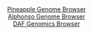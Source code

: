 <div id="Pineapple_Genome_Browser" align="center">
  <a href="https://igv.org/app/?sessionURL=blob:zZNra9swFIb_i6BjA8f3OLWhjLRpmyZt1gtO1pRijm3ZFrUlV5LtOiH_fWrZ2JcVmg8bAwlJR7f3vHq0RS3mgjCKAmTr1lC3LKQhUbDuDqq6xAuosEBBBqXAGuI4wxzTBKNgizIQEsLbS7WzkLIWgWEQWQ8qoDnThaNDBRtGoRN6wirjhJUlxIyDZFwYxxxaZpC8HXQ4hrrW1d2OPjRSkGBAWReMCmbUmOZRp86LfoWiHFNW4ahqSkneBERKj9KY6hl8Ha_uxkmChZjj_iI9Gs8vxkvnNFyfeyfr8Nt0FXqrT3ckpyAbjo8O7LPbZXbfN01_md70aznt4.MknVypiULV.wNn8un0pSYciyNrZB06nuu5prKH0BS__E.Zq0L2zP7iqrifNQf28dxvO9VcwvJm2ZzNuul1f756eif3nYZKljSKCJQUfBRYpuaYnja0vcFr1zrUTNNXDnFGUPDwqCHJIXlSyx.2SPa14gYJ_Ny8IaQhxlPMUTDwTXNk.b49dEeu6fvWTtuihpd_z96z8NYfmfbYtr0oI6VUUKeRoLXQgVK9TTI93.zp5yTti7WiBtp6xFqI8.lz7M.uw.9u2v2ZpNePpi5_e0SV6kc0_RP2PiJEl_G.wEG5ofXm.mTjOunCmoH73Ffzq8l6sQjftWc_azLGK5BqvYqo4U_eWuAEqFSBlggSk5LIfqVcZB0KLNtR2KKElUxxiHgefzY1U7OG5pffeDq7x90P">Pineapple Genome Browser</a>
</div>
<div id="Alphonso_Genome_Browser" align="center">
  <a href="https://igv.org/app/?sessionURL=blob:zZJda9swFIb_i6BlA8ffsWtDGWmaNE1LU5I46VqKkW3ZUSdLjiTb.SD_fVrY2E0HzcXGQBfS4UjnfV89e9AgLjCjIAS2bnV1ywIaECvWzmBZEfQASyRAmEMikAY4yhFHNEUg3IMcCgmj6b26uZKyEqFhYFl1SkgLpgtHhyXcMQpboaesNPqMEJgwDiXjwrjisGEGLppOixJYVbqa7ehdI4MSGpBUK0YFMypEi7hV78W_SnGBKCtRXNZE4qOAWOlRGjM9h196y1kvTZEQd2h7m1327m57C2cQPd94_edoMlpG3vJ8hgsKZc3R5R220Zu7qvGz2AznD6N6YDvFKMlJy86c6_PBpsIciUvLty4cz_UcRwWDaYY2_5NntfCJvvnmWj5.3TzNe9R98vuesyPZw3j01o7Td3274KABwtJacQDSFfdDy9Qc09O6ttf5sbUuNNMMVDqcYRC.vGpAcph.U.0veyC3laIFCLSuj.BogPEMcRB2AtP0rSCwu67vmkFgHbQ9qDn5e9EOo2ngm3bPtr04x0QqlLNY0ErokFK9SXO92J2Y5WC4vqm2mI7NyXL9ND.zh0FrR7PFTCRo8Ic0NaCGHz9QWf2Ipn_C3UeE6DI5FbaboJzcj7e4zVPvzV8M.9OsOLOvJrO51Yh3A.oqu6eFkzNeQqn6VUUdfxLXQI4hlarQYIETTLDcLlWOrAWhZTsKXJAywhSJgBfJJ1MzNatrfv4NqHN4PXwH">Alphonso Genome Browser</a>
</div>


<div id="DAF_Genomics_Browser" align="center">
  <a href="https://igv.org/app/?sessionURL=blob:tZFra9swFIb_i6D95KvkS2wIw3TN1iZ0LMFLllLCmSxfmC15kjw3C_nvE17HYKOMQQeSkDiX99V5Tugrk6oRHKUIO37o.D6ykKrFuIGub9kddEyhtIRWMQtJVjLJOGUoPaESlIZ8vTKVtda9Sl23gNKuGBddQ5WjiAO9rcSga2ZSbexAB98Eh1E5VHQmWYMLbV8LroQLlDKlbM_tGa8OI5jjZ.wwtWSHbmh1M6kejAljrHBKMG4bXrDHvxj5D8pmNa.y7Sab6pfseFPMs.VN9oFc5_s30dU.f_d2m0fby01TcdCDZPOdbm9XtwN5r1bL4x18XO8WRVWNaiSzC_L68vqxbyRTcz_2ZyQKwihGZwu1gg4GAaK19FM_sGI8s3AQ2E9XEkZmBlI0KL1_sJCWQD.b9PsT0sfegEKKfRkmZhYSsmASpXbiebGfJDgM4sBLEv9sndAg2xcmucjXSezhDOPI.QSd0S.bdhqfEfoz.FIYf.ts9r9i8rIhx.QqWehjFl7gRUbJjhf5nq7EznsGlIWe_VgpZAfahH48n7BAa_Q6xvUvLuT8cP4O">DAF Genomics Browser</a>
</div>
